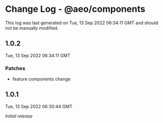 # Change Log - @aeo/components

This log was last generated on Tue, 13 Sep 2022 06:34:11 GMT and should not be manually modified.

## 1.0.2
Tue, 13 Sep 2022 06:34:11 GMT

### Patches

- feature components change

## 1.0.1
Tue, 13 Sep 2022 06:30:44 GMT

_Initial release_

